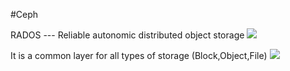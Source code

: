 #Ceph

RADOS --- Reliable autonomic distributed object storage
![](2023-01-24-10-29-39.png)

It is a common layer for all types of storage (Block,Object,File)
![](2023-01-24-10-28-42.png)



